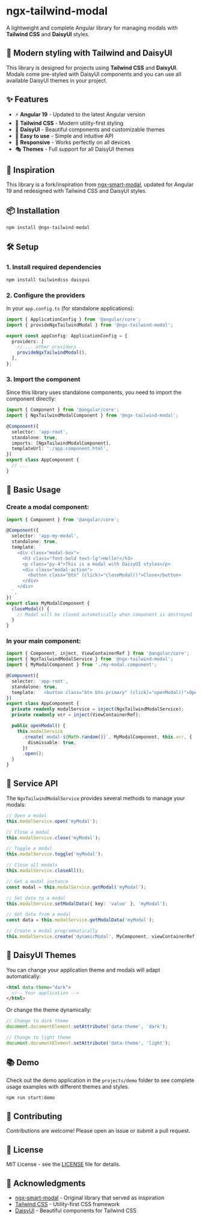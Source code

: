 # ngx-tailwind-modal

A lightweight and complete Angular library for managing modals with **Tailwind CSS** and **DaisyUI** styles.

## 🎨 Modern styling with Tailwind and DaisyUI

This library is designed for projects using **Tailwind CSS** and **DaisyUI**. Modals come pre-styled with DaisyUI components and you can use all available DaisyUI themes in your project.

## ✨ Features

- ⚡ **Angular 19** - Updated to the latest Angular version
- 🎨 **Tailwind CSS** - Modern utility-first styling
- 🌈 **DaisyUI** - Beautiful components and customizable themes
- 🔧 **Easy to use** - Simple and intuitive API
- 📱 **Responsive** - Works perfectly on all devices
- 🎭 **Themes** - Full support for all DaisyUI themes

## 🚀 Inspiration

This library is a fork/inspiration from [ngx-smart-modal](https://github.com/maximelafarie/ngx-smart-modal), updated for Angular 19 and redesigned with Tailwind CSS and DaisyUI styles.

## 📦 Installation

```bash
npm install @ngx-tailwind-modal
```

## 🛠️ Setup

### 1. Install required dependencies

```bash
npm install tailwindcss daisyui
```

### 2. Configure the providers

In your `app.config.ts` (for standalone applications):

```typescript
import { ApplicationConfig } from '@angular/core';
import { provideNgxTailwindModal } from '@ngx-tailwind-modal';

export const appConfig: ApplicationConfig = {
  providers: [
    // ... other providers
    provideNgxTailwindModal(),
  ],
};
```

### 3. Import the component

Since this library uses standalone components, you need to import the component directly:

```typescript
import { Component } from '@angular/core';
import { NgxTailwindModalComponent } from '@ngx-tailwind-modal';

@Component({
  selector: 'app-root',
  standalone: true,
  imports: [NgxTailwindModalComponent],
  templateUrl: './app.component.html',
})
export class AppComponent {
  // ...
}
```

## 🎯 Basic Usage

### Create a modal component:

```typescript
import { Component } from '@angular/core';

@Component({
  selector: 'app-my-modal',
  standalone: true,
  template: `
    <div class="modal-box">
      <h3 class="font-bold text-lg">Hello!</h3>
      <p class="py-4">This is a modal with DaisyUI styles</p>
      <div class="modal-action">
        <button class="btn" (click)="closeModal()">Close</button>
      </div>
    </div>
  `,
})
export class MyModalComponent {
  closeModal() {
    // Modal will be closed automatically when component is destroyed
  }
}
```

### In your main component:

```typescript
import { Component, inject, ViewContainerRef } from '@angular/core';
import { NgxTailwindModalService } from '@ngx-tailwind-modal';
import { MyModalComponent } from './my-modal.component';

@Component({
  selector: 'app-root',
  standalone: true,
  template: ` <button class="btn btn-primary" (click)="openModal()">Open Modal</button> `,
})
export class AppComponent {
  private readonly modalService = inject(NgxTailwindModalService);
  private readonly vcr = inject(ViewContainerRef);

  public openModal() {
    this.modalService
      .create(`modal-${Math.random()}`, MyModalComponent, this.vcr, {
        dismissable: true,
      })
      .open();
  }
}
```

## 🔧 Service API

The `NgxTailwindModalService` provides several methods to manage your modals:

```typescript
// Open a modal
this.modalService.open('myModal');

// Close a modal
this.modalService.close('myModal');

// Toggle a modal
this.modalService.toggle('myModal');

// Close all modals
this.modalService.closeAll();

// Get a modal instance
const modal = this.modalService.getModal('myModal');

// Set data to a modal
this.modalService.setModalData({ key: 'value' }, 'myModal');

// Get data from a modal
const data = this.modalService.getModalData('myModal');

// Create a modal programmatically
this.modalService.create('dynamicModal', MyComponent, viewContainerRef);
```

## 🎨 DaisyUI Themes

You can change your application theme and modals will adapt automatically:

```html
<html data-theme="dark">
  <!-- Your application -->
</html>
```

Or change the theme dynamically:

```typescript
// Change to dark theme
document.documentElement.setAttribute('data-theme', 'dark');

// Change to light theme
document.documentElement.setAttribute('data-theme', 'light');
```

## 📚 Demo

Check out the demo application in the `projects/demo` folder to see complete usage examples with different themes and styles.

```bash
npm run start:demo
```

## 🤝 Contributing

Contributions are welcome! Please open an issue or submit a pull request.

## 📄 License

MIT License - see the [LICENSE](LICENSE) file for details.

## 🙏 Acknowledgments

- [ngx-smart-modal](https://github.com/maximelafarie/ngx-smart-modal) - Original library that served as inspiration
- [Tailwind CSS](https://tailwindcss.com/) - Utility-first CSS framework
- [DaisyUI](https://daisyui.com/) - Beautiful components for Tailwind CSS
